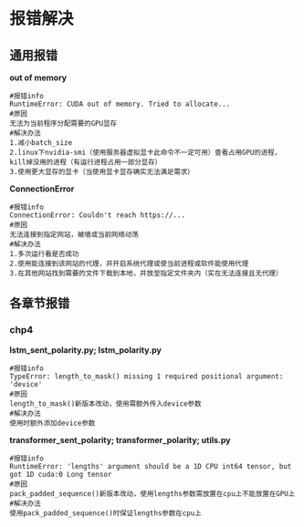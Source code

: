 # 报错解决

## 通用报错

**out of memory**

```docs
#报错info
RuntimeError: CUDA out of memory. Tried to allocate...
#原因
无法为当前程序分配需要的GPU显存
#解决办法
1.减小batch_size
2.linux下nvidia-smi（使用服务器虚拟显卡此命令不一定可用）查看占用GPU的进程，kill掉没用的进程（有运行进程占用一部分显存）
3.使用更大显存的显卡（当使用显卡显存确实无法满足需求）
```

**ConnectionError**

```docs
#报错info
ConnectionError: Couldn't reach https://...
#原因
无法连接到指定网站，被墙或当前网络动荡
#解决办法
1.多次运行看是否成功
2.使用能连接到该网站的代理，并开启系统代理或使当前进程或软件能使用代理
3.在其他网站找到需要的文件下载到本地，并放至指定文件夹内（实在无法连接且无代理）
```



## 各章节报错

### chp4

**lstm_sent_polarity.py; lstm_polarity.py**

```docs
#报错info
TypeError: length_to_mask() missing 1 required positional argument: 'device'
#原因
length_to_mask()新版本改动，使用需额外传入device参数
#解决办法
使用时额外添加device参数
```

**transformer_sent_polarity; transformer_polarity; utils.py**

```docs
#报错info
RuntimeError: 'lengths' argument should be a 1D CPU int64 tensor, but got 1D cuda:0 Long tensor
#原因
pack_padded_sequence()新版本改动，使用lengths参数需放置在cpu上不能放置在GPU上
#解决办法
使用pack_padded_sequence()时保证lengths参数在cpu上
```



